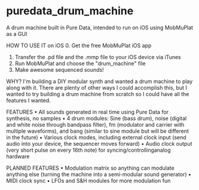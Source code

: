 # puredata_drum_machine
A drum machine built in Pure Data, intended to run on iOS using MobMuPlat as a GUI

HOW TO USE IT on iOS
0. Get the free MobMuPlat iOS app
1. Transfer the .pd file and the .mmp file to your iOS device via iTunes
2. Run MobMuPlat and choose the "drum_machine" file
3. Make awesome sequenced sounds!

WHY?
I'm building a DIY modular synth and wanted a drum machine to play along with it. There are plenty of other ways I could accomplish this, but I wanted to try building a drum machine from scratch so I could have all the features I wanted.

FEATURES
• All sounds generated in real time using Pure Data for synthesis, no samples
• 4 drum modules: Sine (bass drum), noise (digital and white noise through bandpass filter), fm (modulator and carrier with multiple waveforms), and bang (similar to sine module but will be different in the future)
• Various clock modes, including external clock input (send audio into your device, the sequencer moves forward)
• Audio clock output (very short pulse on every 16th note) for syncing/controllinganalog hardware

PLANNED FEATURES
• Modulation matrix so anything can modulate anything else (turning the machine into a semi-modular sound generator)
• MIDI clock sync
• LFOs and S&H modules for more modulation fun
